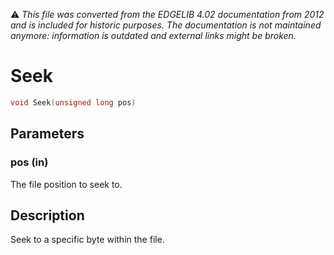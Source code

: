 :warning: _This file was converted from the EDGELIB 4.02 documentation from 2012 and is included for historic purposes. The documentation is not maintained anymore: information is outdated and external links might be broken._

# Seek


```c++
void Seek(unsigned long pos)
```

## Parameters
### pos (in)
The file position to seek to.

## Description
Seek to a specific byte within the file.

